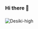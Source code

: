 ### Hi there 👋
### 

<p><img align="center" src="https://github-readme-stats.vercel.app/api?username=Desiki-high&show_icons=true" alt="Desiki-high"/></p>
